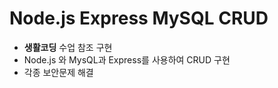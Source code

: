 # Node.js Express MySQL CRUD

* **생활코딩** 수업 참조 구현
* Node.js 와 MysQL과 Express를 사용하여 CRUD 구현
* 각종 보안문제 해결
